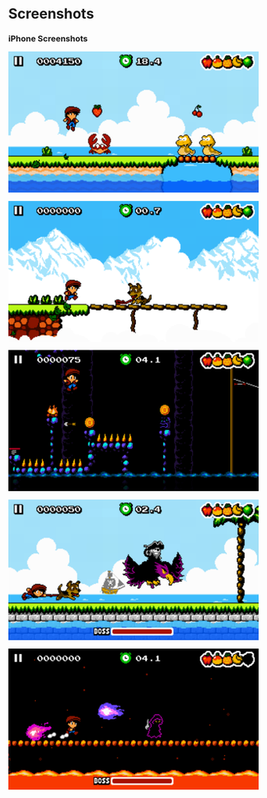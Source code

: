# Screenshots

### iPhone Screenshots

<a href='/screenshots/iphone/0.png'><img src='/screenshots/iphone/0.png' width=636></a>

<a href='/screenshots/iphone/1.png'><img src='/screenshots/iphone/1.png' width=636></a>

<a href='/screenshots/iphone/2.png'><img src='/screenshots/iphone/2.png' width=636></a>

<a href='/screenshots/iphone/3.png'><img src='/screenshots/iphone/3.png' width=636></a>

<a href='/screenshots/iphone/4.png'><img src='/screenshots/iphone/4.png' width=636></a>


